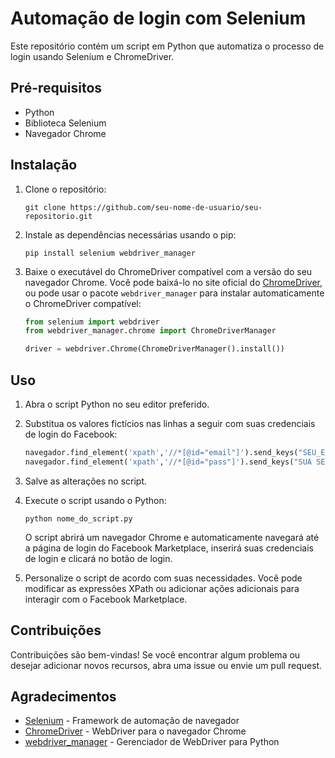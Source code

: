 # Automação de login com Selenium

Este repositório contém um script em Python que automatiza o processo de login usando Selenium e ChromeDriver.

## Pré-requisitos
- Python
- Biblioteca Selenium
- Navegador Chrome

## Instalação

1. Clone o repositório:

   ```
   git clone https://github.com/seu-nome-de-usuario/seu-repositorio.git
   ```

2. Instale as dependências necessárias usando o pip:

   ```
   pip install selenium webdriver_manager
   ```

3. Baixe o executável do ChromeDriver compatível com a versão do seu navegador Chrome. Você pode baixá-lo no site oficial do [ChromeDriver](https://sites.google.com/a/chromium.org/chromedriver/downloads), ou pode usar o pacote `webdriver_manager` para instalar automaticamente o ChromeDriver compatível:

   ```python
   from selenium import webdriver
   from webdriver_manager.chrome import ChromeDriverManager

   driver = webdriver.Chrome(ChromeDriverManager().install())
   ```

## Uso

1. Abra o script Python no seu editor preferido.

2. Substitua os valores fictícios nas linhas a seguir com suas credenciais de login do Facebook:

   ```python
   navegador.find_element('xpath','//*[@id="email"]').send_keys("SEU_EMAIL_AQUI")
   navegador.find_element('xpath','//*[@id="pass"]').send_keys("SUA SENHA AQUI")
   ```

3. Salve as alterações no script.

4. Execute o script usando o Python:

   ```
   python nome_do_script.py
   ```

   O script abrirá um navegador Chrome e automaticamente navegará até a página de login do Facebook Marketplace, inserirá suas credenciais de login e clicará no botão de login.

5. Personalize o script de acordo com suas necessidades. Você pode modificar as expressões XPath ou adicionar ações adicionais para interagir com o Facebook Marketplace.

## Contribuições

Contribuições são bem-vindas! Se você encontrar algum problema ou desejar adicionar novos recursos, abra uma issue ou envie um pull request.

## Agradecimentos

- [Selenium](https://www.selenium.dev/) - Framework de automação de navegador
- [ChromeDriver](https://sites.google.com/a/chromium.org/chromedriver/) - WebDriver para o navegador Chrome
- [webdriver_manager](https://github.com/SergeyPirogov/webdriver_manager) - Gerenciador de WebDriver para Python
